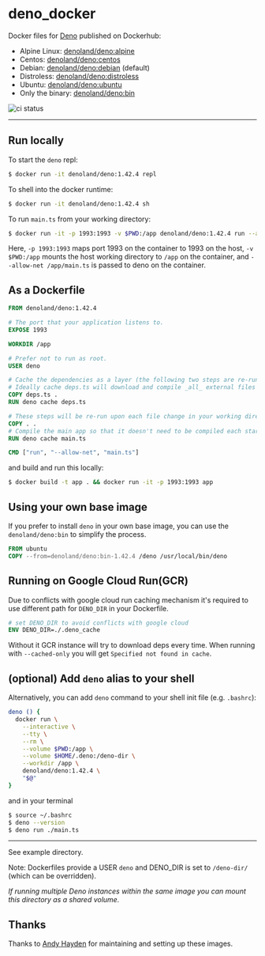 # deno_docker

Docker files for [Deno](https://github.com/denoland/deno) published on
Dockerhub:

- Alpine Linux: [denoland/deno:alpine](https://hub.docker.com/r/denoland/deno)
- Centos: [denoland/deno:centos](https://hub.docker.com/r/denoland/deno)
- Debian: [denoland/deno:debian](https://hub.docker.com/r/denoland/deno)
  (default)
- Distroless: [denoland/deno:distroless](https://hub.docker.com/r/denoland/deno)
- Ubuntu: [denoland/deno:ubuntu](https://hub.docker.com/r/denoland/deno)
- Only the binary: [denoland/deno:bin](https://hub.docker.com/r/denoland/deno)

![ci status](https://github.com/denoland/deno_docker/workflows/ci/badge.svg?branch=main)

---

## Run locally

To start the `deno` repl:

```sh
$ docker run -it denoland/deno:1.42.4 repl
```

To shell into the docker runtime:

```sh
$ docker run -it denoland/deno:1.42.4 sh
```

To run `main.ts` from your working directory:

```sh
$ docker run -it -p 1993:1993 -v $PWD:/app denoland/deno:1.42.4 run --allow-net /app/main.ts
```

Here, `-p 1993:1993` maps port 1993 on the container to 1993 on the host,
`-v $PWD:/app` mounts the host working directory to `/app` on the container, and
`--allow-net /app/main.ts` is passed to deno on the container.

## As a Dockerfile

```Dockerfile
FROM denoland/deno:1.42.4

# The port that your application listens to.
EXPOSE 1993

WORKDIR /app

# Prefer not to run as root.
USER deno

# Cache the dependencies as a layer (the following two steps are re-run only when deps.ts is modified).
# Ideally cache deps.ts will download and compile _all_ external files used in main.ts.
COPY deps.ts .
RUN deno cache deps.ts

# These steps will be re-run upon each file change in your working directory:
COPY . .
# Compile the main app so that it doesn't need to be compiled each startup/entry.
RUN deno cache main.ts

CMD ["run", "--allow-net", "main.ts"]
```

and build and run this locally:

```sh
$ docker build -t app . && docker run -it -p 1993:1993 app
```

## Using your own base image

If you prefer to install `deno` in your own base image, you can use the
`denoland/deno:bin` to simplify the process.

```Dockerfile
FROM ubuntu
COPY --from=denoland/deno:bin-1.42.4 /deno /usr/local/bin/deno
```

## Running on Google Cloud Run(GCR)
Due to conflicts with google cloud run caching mechanism it's required to use different path for `DENO_DIR` in your Dockerfile. 

```Dockerfile
# set DENO_DIR to avoid conflicts with google cloud
ENV DENO_DIR=./.deno_cache
```

Without it GCR instance will try to download deps every time. When running with `--cached-only` you will get `Specified not found in cache`.

## (optional) Add `deno` alias to your shell

Alternatively, you can add `deno` command to your shell init file (e.g.
`.bashrc`):

```sh
deno () {
  docker run \
    --interactive \
    --tty \
    --rm \
    --volume $PWD:/app \
    --volume $HOME/.deno:/deno-dir \
    --workdir /app \
    denoland/deno:1.42.4 \
    "$@"
}
```

and in your terminal

```sh
$ source ~/.bashrc
$ deno --version
$ deno run ./main.ts
```

---

See example directory.

Note: Dockerfiles provide a USER `deno` and DENO_DIR is set to `/deno-dir/`
(which can be overridden).

_If running multiple Deno instances within the same image you can mount this
directory as a shared volume._

## Thanks

Thanks to [Andy Hayden](https://github.com/hayd) for maintaining and setting up
these images.
